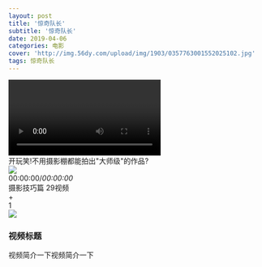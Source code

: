 ```yaml
---
layout: post
title: '惊奇队长'
subtitle: '惊奇队长'
date: 2019-04-06
categories: 电影
cover: 'http://img.56dy.com/upload/img/1903/0357763001552025102.jpg'
tags: 惊奇队长
---
```



<!--视频的-->
<div class="videos">
    <!--bottom-->
    <div class="video_b" style="margin-top:0">
    	<div class="video_b_in">
        	<div class="video_ls">
            	<video id="vids">
                您的浏览器不支持h5标签,请升级或换个浏览器
                </video>
                <!--标题-->
                <div class="title_top">
                	开玩笑!不用摄影棚都能拍出"大师级"的作品?
                </div>
                <!--列表菜单-->
                <div class="list_right">
                	<a href="javascript:void(0)" id="like"><i class="iconfont icon-xinxing2"></i></a>
                    <a href="javascript:void(0)" id="zan"><i class="iconfont icon-dianzan"></i></a>
                    <a href="javascript:void(0)"><i class="iconfont icon-pinglun"></i></a>
                    <a href="javascript:void(0)"><i class="iconfont icon-zhuanfa"></i></a>
                    <a href="javascript:void(0)"><i class="iconfont icon-gerenyetianjiajiaguanzhu"></i></a>
                </div>
                <!--暂停-->
                <div id="pass">
                	<img src="media/zt.png">
                </div>
                <!--控制器-->
                <div class="controls">
                	<!--进度条容器-->
                    <div id="pBar">
                    	<!--进度条底色-->
                        <div class="pBar_bj">
                        	<!--缓冲的进度条-->
                            <div id="buff"></div>
                        	<!--进度条动态-->
                        	<div id="pBar_move">
                            	<!--进度条按钮-->
                        		<div id="pBtn"></div>
                            </div>
                        </div>
                    </div>
                    <!--展厅播放快进快退音量全屏-->
                    <div class="trol_list">
                    	<!--暂停和快进快退-->
                        <div class="list_1">
                        	<i class="iconfont icon-kuaitui-copy" onClick="ktui()"></i>
                            <i class="iconfont icon-zanting2" id="ztbf"></i>
                            <i class="iconfont icon-kuaijin" onClick="kjin()"></i>
                        </div>
                        <!--音量-->
                        <div class="voice">
                        	<i class="iconfont icon-yinliang" style="float:left;"></i>
                            <div class="voicep">
                            	<div id="vBar">
                                	<div id="vBar_in"></div>
                                </div>
                                <div id="vBtn"></div>
                            </div>
                        </div>
                        <!--时间-->
                        <div class="vtime">
                        	<font id="nTime">00:00:00</font>/<em id="aTime">00:00:00</em>
                        </div>
                        <!--全屏-->
                        <i id="qp" class="iconfont icon-quanping"></i>
                    </div>
                </div> 
            </div>
            <div class="video_rs">
            	<!--top-->
            	<div class="video_rs_t">
                	<span>摄影技巧篇</span>
                    29视频
                    <div class="btnadd">+</div>
                </div>
                <!--bottom-->
                <div class="video_rs_b">
                	<!--一条-->
                    <div class="one_tb" vid_src="media/潭州教育">
                    	<span class="one_tb_l">1</span>
                        <div class="one_tb_c">
                        	<img src="media/timg.jpg">
                            <b></b>
                        </div>
                        <div class="one_tb_r">
                        	<h3>视频标题</h3>
                            <p>视频简介一下视频简介一下</p>
                        </div>
                    </div>
                </div>
            </div>
        </div>
    </div>
</div>
<script>
/*获取控制对象*/	
var vids=document.getElementById("vids");
var sskd=$(".controls").width();/*替换原来的764*/
/*一开始默认的视频路径（每个页面都会有一个默认的视频吧）*/
var csdz="media/";
/*这一步判断他是什么浏览器，调用不同的格式的视频（这里以mp4为例子）*/
var xzdz="mov_bbb.mp4";
vids.src=csdz+xzdz;
/*点击右边的话替换左边视频的地址链接以及替换播放器的名字*/
$(".one_tb").click(function(){
	$(this).addClass("on").siblings(".one_tb").removeClass("on");
	var hName=$(this).find("h3").html();
	var vid_src=$(this).attr("vid_src");
	$(".title_top").html(hName);
	vids.src=vid_src+xzdz;
	vids.play();
	})
/*点击暂停图标的时候*/		
$("#pass").click(function(){
	$(this).css({display:"none"});
	$("#ztbf").attr("class","iconfont icon-zanting")
	vids.play();
	});
/*点击控制按钮里面的暂停图标的时候*/	
$("#ztbf").click(function(){	
	if(vids.paused){
		vids.play()
		$("#ztbf").attr("class","iconfont icon-zanting")
		}else{
			vids.pause()
			$("#ztbf").attr("class","iconfont icon-zanting2")
			}
})
/*不论任何途径只要是暂停或者播放*/
vids.onplay=function(){
	$("#pass").css({display:"none"});
	$("#ztbf").attr("class","iconfont icon-zanting");
	}
vids.onpause=function(){
	$("#pass").css({display:"block"});
	$("#ztbf").attr("class","iconfont icon-zanting2");
	$("#pBar").on('mouseup',function(){
			$(this).off('mousemove')
			})
	}
/*时间转换器*/
function numFormat(time){
    time = parseInt(time);
    var h = addZero(Math.floor(time/3600));
    var  m = addZero(Math.floor((time%3600)/60));
    var s = addZero(Math.floor(time%60));
    return h+":"+m+":"+s;
}
function addZero(num){
    if(num<10){
        return "0"+num;
    }else{
        return ''+num;
    }
}
/*当前时间/总的时间(canplay方法开始)*/
vids.oncanplay=function(){
var aTime=numFormat(vids.duration);
$("#aTime").html(aTime);
/*第一步,进度条跟着时间动(鼠标点下的时候)*/
vids.ontimeupdate=function(){
	sskd=$(".controls").width()
	var hc=(vids.buffered.end(0)/vids.duration)*sskd;
	$("#buff").css({width:hc+'px'})
	var nTime=numFormat(vids.currentTime);
	$("#nTime").html(nTime);
	/*当前的时间比上总的时间乘以总的长度*/
	var nLengh=(vids.currentTime/vids.duration)*(sskd-20);
	$("#pBar_move").css({width:nLengh+'px'});
	}
/*第二步,点击时的进度条*/
$("#pBar").mousedown(function(e){
	var cLk=e.clientX;/*点击距离(点击在进度条区域)*/
	var pJl=$("#pBar").offset().left;/*获取进度条距离左边的距离*/	
	var mLengh=cLk-pJl;/*移动的距离*/
	if(mLengh>=(sskd-20)){
		mLengh=(sskd-20)
		}
	$("#pBar_move").css({width:mLengh+'px'});/*改变进度条的距离*/
	var cTime1=mLengh/(sskd-20)*vids.duration;
	vids.currentTime=cTime1;
	var cTime2=numFormat(cTime1);
	$("#nTime").html(cTime2);/*改变html的显示时间*/
	vids.play();
/*---------------------------------鼠标拖拽的距离---------------------------------------*/
	$(document).on('mousemove',function(e){
		vids.pause();
		var newLeft=e.clientX-pJl;/*拖拽的距离*/
		if(newLeft<=0){
            newLeft=0;
        }
		if(newLeft>=(sskd-20)){
			newLeft=(sskd-20)
			}
		var cTime3=newLeft/(sskd-20)*vids.duration;
		var cTime4=numFormat(cTime3);
		$("#pBar_move").css({width:newLeft+'px'});
		vids.currentTime=cTime3;
		$("#nTime").html(cTime4);
		})/*拖拽结束*/
/*----------------------------------鼠标松开----------------------------------------*/
		$("body").on('mouseup',function(){
			$(document).off('mousemove');
			vids.play();
			})/*松开结束*/
	})/*mousedown方法结束*/
}/*(canplay方法结束)*/
/*----------------------------------快进快退(点击html的时候)----------------------------------*/	
function ktui(){
	vids.currentTime-=10;
}
function kjin(){
	vids.currentTime+=10;
}
/*----------------------------------快进快退(点击键盘的时候)----------------------------------*/
$(document).keydown(function (event) {
	if (event.keyCode===37){
		vids.currentTime-=10;
	}
	if (event.keyCode===39){
		vids.currentTime+=10;
	}
	/*----暂停播放(点击键盘空格的时候)----*/
	if (event.keyCode===32){
		if(vids.paused){
		vids.play()
		$("#ztbf").attr("class","iconfont icon-zanting")
		}else{
			vids.pause()
			$("#ztbf").attr("class","iconfont icon-zanting2")
			}
	}
	/*-----------退出全屏-----------*/
	if (event.keyCode===27){
		$(".video_ls").removeClass("on");
		$(".controls").css({width:"764px"})
	}
})
/*鼠标双击事件(双击播放器然后全屏)*/
$(".video_ls").dblclick(function(){
	$(".video_ls").addClass("on");
	var oBox=$("body").width()-66;
	$(".controls").css({width:oBox+'px'})
});
/*全屏播放按钮*/
$("#qp").click(function(){
	if($(".video_ls").hasClass("on")){
		$(".video_ls").removeClass("on");
		$(".controls").css({width:"764px"})
		}else{
			$(".video_ls").addClass("on");
			var oBox=$("body").width()-66;
			$(".controls").css({width:oBox+'px'})
			}
})	
/*收藏*/
$("#like").click(function(){
	if($(this).hasClass("on")){
		$(this).removeClass("on")
		}else{
			$(this).addClass("on")
			}
	})
/*点赞*/
$("#zan").click(function(){
	if($(this).hasClass("on")){
		$(this).removeClass("on")
		}else{
			$(this).addClass("on")
			}
	})
/*音量加减*/
vBtn.onmousedown = function(ev){
    var ev=ev||window.event;
    var xs=ev.clientX - this.offsetLeft;
    document.onmousemove = function(ev){
        var newLefts=ev.clientX-xs;
        if(newLefts<=0){
            newLefts=0;
        }else if(newLefts>=vBar.offsetWidth-vBtn.offsetWidth){
            newLefts=vBar.offsetWidth-vBtn.offsetWidth;
        }
        vBtn.style.left=newLefts+"px";
        vBar_in.style.width =(newLefts+8)+"px";
        var prop=newLefts/(vBar.offsetWidth-vBtn.offsetWidth);
        vids.volume =prop;
        //静音改变音量图标
        if(!vids.volume){
            icon.style.backgroundImage="url(images/iconb.png)"
        }else{
            icon.style.backgroundImage="url(images/icona.png)"
        }
    }
	document.onmouseup = function(){
	document.onmousemove = null;
	document.onmouseup = null;
    }
}	
